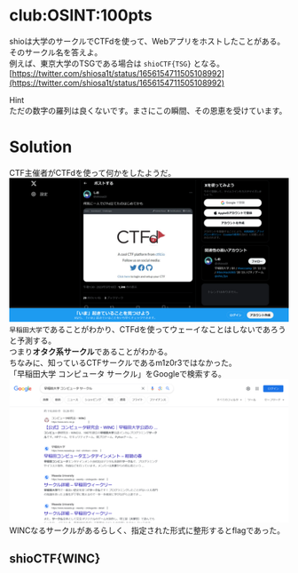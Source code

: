 # club:OSINT:100pts
shioは大学のサークルでCTFdを使って、Webアプリをホストしたことがある。  
そのサークル名を答えよ。  
例えば、東京大学のTSGである場合は `shioCTF{TSG}` となる。  
[https://twitter.com/shiosa1t/status/1656154711505108992](https://twitter.com/shiosa1t/status/1656154711505108992)  

Hint  
ただの数字の羅列は良くないです。まさにこの瞬間、その恩恵を受けています。  

# Solution
CTF主催者がCTFdを使って何かをしたようだ。  
![x.png](images/x.png)  
`早稲田大学`であることがわかり、CTFdを使ってウェーイなことはしないであろうと予測する。  
つまり**オタク系サークル**であることがわかる。  
ちなみに、知っているCTFサークルであるm1z0r3ではなかった。  
「早稲田大学 コンピュータ サークル」をGoogleで検索する。  
![googles.png](images/googles.png)  
WINCなるサークルがあるらしく、指定された形式に整形するとflagであった。  

## shioCTF{WINC}